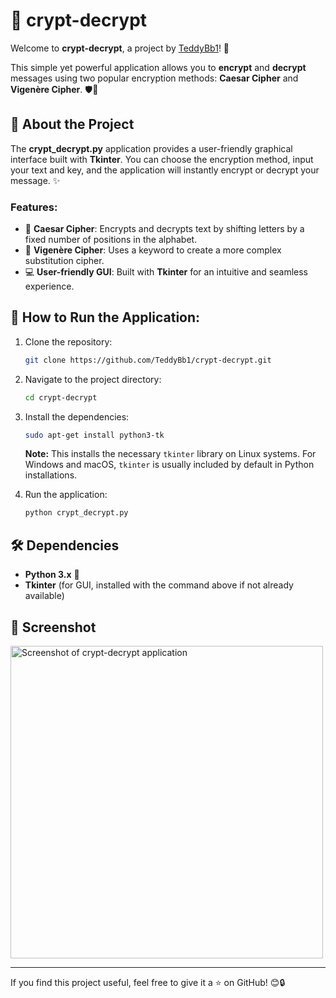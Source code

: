 # 🔐 crypt-decrypt

Welcome to **crypt-decrypt**, a project by [TeddyBb1](https://github.com/TeddyBb1)! 🎉

This simple yet powerful application allows you to **encrypt** and **decrypt** messages using two popular encryption methods: **Caesar Cipher** and **Vigenère Cipher**. 🛡️🔑

## 📄 About the Project

The **crypt_decrypt.py** application provides a user-friendly graphical interface built with **Tkinter**. You can choose the encryption method, input your text and key, and the application will instantly encrypt or decrypt your message. ✨

### Features:
- 🔑 **Caesar Cipher**: Encrypts and decrypts text by shifting letters by a fixed number of positions in the alphabet.
- 🔑 **Vigenère Cipher**: Uses a keyword to create a more complex substitution cipher.
- 💻 **User-friendly GUI**: Built with **Tkinter** for an intuitive and seamless experience.

## 🚀 How to Run the Application:

1. Clone the repository:
   ```bash
   git clone https://github.com/TeddyBb1/crypt-decrypt.git
   ```
2. Navigate to the project directory:
   ```bash
   cd crypt-decrypt
   ```
3. Install the dependencies:
   ```bash
   sudo apt-get install python3-tk
   ```
   **Note:** This installs the necessary `tkinter` library on Linux systems. For Windows and macOS, `tkinter` is usually included by default in Python installations.
   
4. Run the application:
   ```bash
   python crypt_decrypt.py
   ```

## 🛠️ Dependencies

- **Python 3.x** 🐍
- **Tkinter** (for GUI, installed with the command above if not already available)

## 📸 Screenshot

<img src="[path_to_screenshot](https://www.screenpresso.com/=bQkX)" alt="Screenshot of crypt-decrypt application" width="500"/>

---

If you find this project useful, feel free to give it a ⭐ on GitHub! 😊🔒
